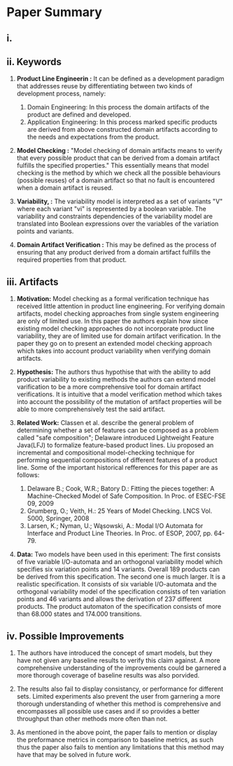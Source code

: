 # Paper Summary
## i. 

## ii. Keywords

1. **Product Line Engineerin :** It can be defined as a development paradigm that addresses reuse by differentiating between two kinds of development process, namely:
	1. Domain Engineering: In this process the domain artifacts of the product are defined and developed.
	2. Application Engineering: In this process marked specific products are derived from above constructed domain artifacts according to the needs and expectations from the product.

2. **Model Checking :** "Model checking of domain artifacts means to verify that every possible product that can be derived from a domain artifact fulfills the specified properties." This essentially means that model checking is the method by which we check all the possible behaviours (possible reuses) of a domain artifact so that no fault is encountered when a domain artifact is reused.

3. **Variability, :** The variability model is interpreted as a set of variants "V" where each variant "vi" is represented by a boolean variable. The variability and constraints dependencies of the variability model are translated into Boolean expressions over the variables of the variation points and variants.

4. **Domain Artifact Verification  :** This may be defined as the process of ensuring that any product derived from a domain artifact fulfills the required properties from that product.


## iii. Artifacts

1. **Motivation:** Model checking as a formal verification technique has received little attention in product line engineering. For verifying domain artifacts, model checking approaches from single system engineering are only of limited use. In this paper the authors explain how since existing model checking approaches do not incorporate product line variability, they are of limited use for domain artifact verification. In the paper they go on to present an extended model checking approach which takes into account product variability when verifying domain artifacts.

2. **Hypothesis:** The authors thus hypothise that with the ability to add product variability to existing methods the authors can extend model varification to be a more comprehensive tool for domain artifact verifications. It is intuitive that a model verification method which takes into account the possibility of the mutation of artifact properties will be able to more comprehensively test the said artifact.

3. **Related Work:** Classen et al. describe the general problem of determining whether a set of features can be composed as a problem called "safe composition"; Delaware introduced Lightweight Feature Java(LFJ) to formalize feature-based product lines. Liu proposed an incremental and compositional model-checking technique for performing sequential compositions of different features of a product line. Some of the important historical refferences for this paper are as follows:
	1. Delaware B.; Cook, W.R.; Batory D.: Fitting the pieces together: A Machine-Checked Model of Safe Composition. In Proc. of ESEC-FSE  ́09, 2009
	2. Grumberg, O.; Veith, H.: 25 Years of Model Checking. LNCS Vol. 5000, Springer, 2008
	3. Larsen, K.; Nyman, U.; Wąsowski, A.: Modal I/O Automata for Interface and Product Line Theories. In Proc. of ESOP, 2007, pp. 64-79.
	
    
4. **Data:** Two models have been used in this eperiment: The first consists of five variable I/O-automata and an orthogonal variability model which specifies six variation points and 14 variants. Overall 189 products can be derived from this specification. The second one is much larger. It is a realistic specification. It consists of six variable I/O-automata and the orthogonal variability model of the specification consists of ten variation points and 46 variants and allows the derivation of 237 different products. The product automaton of the specification consists of more than 68.000 states and 174.000 transitions.
    

## iv. Possible Improvements
1. The authors have introduced the concept of smart models, but they have not given any baseline results to verify this claim against. A more comprehensive understanding of the improvements could be garnered a more thorough coverage of baseline results was also porvided.

2. The results also fail to display consistancy, or performance for different sets. Limited experiments also prevent the user from garnering a more thorough understanding of whether this method is comprehensive and encompasses all possible use cases and if so provides a better throughput than other methods more often than not.

3. As mentioned in the above point, the paper fails to mention or display the preformance metrics in comparison to baseline metrics, as such thus the paper also fails to mention any limitations that this method may have that may be solved in future work.
